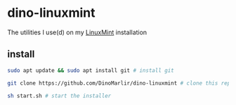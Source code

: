 # dino-linuxmint
The utilities I use(d) on my [LinuxMint](https://linuxmint.com) installation

## install

```bash
sudo apt update && sudo apt install git # install git

git clone https://github.com/DinoMarlir/dino-linuxmint # clone this repo

sh start.sh # start the installer
```

